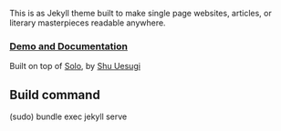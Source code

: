 This is as Jekyll theme built to make single page websites, articles, or literary masterpieces readable anywhere.

### [Demo and Documentation](https://adueck.github.io/good-clean-read)

Built on top of <a href="http://chibicode.github.io/solo">Solo</a>, by [Shu Uesugi](https://github.com/chibicode)

## Build command

(sudo) bundle exec jekyll serve
